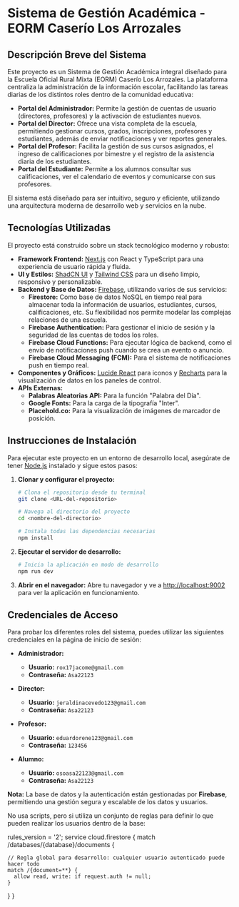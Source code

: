 # Sistema de Gestión Académica - EORM Caserío Los Arrozales

## Descripción Breve del Sistema

Este proyecto es un Sistema de Gestión Académica integral diseñado para la Escuela Oficial Rural Mixta (EORM) Caserío Los Arrozales. La plataforma centraliza la administración de la información escolar, facilitando las tareas diarias de los distintos roles dentro de la comunidad educativa:

- **Portal del Administrador:** Permite la gestión de cuentas de usuario (directores, profesores) y la activación de estudiantes nuevos.
- **Portal del Director:** Ofrece una vista completa de la escuela, permitiendo gestionar cursos, grados, inscripciones, profesores y estudiantes, además de enviar notificaciones y ver reportes generales.
- **Portal del Profesor:** Facilita la gestión de sus cursos asignados, el ingreso de calificaciones por bimestre y el registro de la asistencia diaria de los estudiantes.
- **Portal del Estudiante:** Permite a los alumnos consultar sus calificaciones, ver el calendario de eventos y comunicarse con sus profesores.

El sistema está diseñado para ser intuitivo, seguro y eficiente, utilizando una arquitectura moderna de desarrollo web y servicios en la nube.

## Tecnologías Utilizadas

El proyecto está construido sobre un stack tecnológico moderno y robusto:

- **Framework Frontend:** [Next.js](https://nextjs.org/) con React y TypeScript para una experiencia de usuario rápida y fluida.
- **UI y Estilos:** [ShadCN UI](https://ui.shadcn.com/) y [Tailwind CSS](https://tailwindcss.com/) para un diseño limpio, responsivo y personalizable.
- **Backend y Base de Datos:** [Firebase](https://firebase.google.com/), utilizando varios de sus servicios:
    - **Firestore:** Como base de datos NoSQL en tiempo real para almacenar toda la información de usuarios, estudiantes, cursos, calificaciones, etc. Su flexibilidad nos permite modelar las complejas relaciones de una escuela.
    - **Firebase Authentication:** Para gestionar el inicio de sesión y la seguridad de las cuentas de todos los roles.
    - **Firebase Cloud Functions:** Para ejecutar lógica de backend, como el envío de notificaciones push cuando se crea un evento o anuncio.
    - **Firebase Cloud Messaging (FCM):** Para el sistema de notificaciones push en tiempo real.
- **Componentes y Gráficos:** [Lucide React](https://lucide.dev/) para iconos y [Recharts](https://recharts.org/) para la visualización de datos en los paneles de control.
- **APIs Externas:**
    - **Palabras Aleatorias API:** Para la función "Palabra del Día".
    - **Google Fonts:** Para la carga de la tipografía "Inter".
    - **Placehold.co:** Para la visualización de imágenes de marcador de posición.

## Instrucciones de Instalación

Para ejecutar este proyecto en un entorno de desarrollo local, asegúrate de tener [Node.js](https://nodejs.org/) instalado y sigue estos pasos:

1.  **Clonar y configurar el proyecto:**
    ```bash
    # Clona el repositorio desde tu terminal
    git clone <URL-del-repositorio>

    # Navega al directorio del proyecto
    cd <nombre-del-directorio>

    # Instala todas las dependencias necesarias
    npm install
    ```

2.  **Ejecutar el servidor de desarrollo:**
    ```bash
    # Inicia la aplicación en modo de desarrollo
    npm run dev
    ```

3.  **Abrir en el navegador:**
    Abre tu navegador y ve a [http://localhost:9002](http://localhost:9002) para ver la aplicación en funcionamiento.

## Credenciales de Acceso

Para probar los diferentes roles del sistema, puedes utilizar las siguientes credenciales en la página de inicio de sesión:

- **Administrador:**
  - **Usuario:** `rox17jacome@gmail.com`
  - **Contraseña:** `Asa22123`

- **Director:**
  - **Usuario:** `jeraldinacevedo123@gmail.com`
  - **Contraseña:** `Asa22123`

- **Profesor:**
  - **Usuario:** `eduardorene123@gmail.com`
  - **Contraseña:** `123456`

- **Alumno:**
  - **Usuario:** `osoasa22123@gmail.com`
  - **Contraseña:** `Asa22123`

**Nota:** La base de datos y la autenticación están gestionadas por **Firebase**, permitiendo una gestión segura y escalable de los datos y usuarios.

No usa scripts, pero si utiliza un conjunto de reglas para definir lo que pueden realizar los usuarios dentro de la base: 

rules_version = '2';
service cloud.firestore {
  match /databases/{database}/documents {

    // Regla global para desarrollo: cualquier usuario autenticado puede hacer todo
    match /{document=**} {
      allow read, write: if request.auth != null;
    }

  }
}
